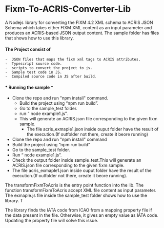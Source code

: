 # Fixm-To-ACRIS-Converter-Lib

A Nodejs library for converting the FIXM 4.2 XML schema to ACRIS JSON Schema which takes either FIXM XML content  as an input parameter and produces an ACRIS-based JSON output content. The sample folder has files that shows how to use this library.

####   The Project consist of   ####
	-  JSON files that maps the fixm xml tags to ACRIS attributes.
	-  Typescript source code.
	-  scripts to convert the project to js.
	-  Sample test code in JS.
	-  Compiled source code in JS after build.

#### * Running the sample * ####
  - Clone the repo and run "npm install" command.
	-  Build the project using “npm run build”.
	-  Go to the sample_test folder.
	-  run “ node example1.js”.
	-  This will generate an ACRIS.json file corresponding  to the given fixm sample.
        -  The file acris_exmaple1.json inside ouput folder have the result of the execution.(If outfolder not there, create it beore running)
- Clone the repo and run "npm install" command
- Build the project using “npm run build”
- Go to the sample_test folder.
- Run “ node example1.js”.
- Check the output folder inside sample_test.This will generate an ACRIS.json file corresponding  to the given fixm sample.
- The file acris_exmaple1.json inside ouput folder have the result of the execution.(If outfolder not there, create it beore running).
	
The transformFixmToAcris is the entry point function into the lib. The function transformFixmToAcris accept XML file content as input parameter. 
The exmaple.js file inside the sample_test folder shows how to use the library. T

The library finds the IATA code from ICAO from a mapping property file if the data present in the file. Otherwise, it gives an empty value as IATA code. Updating the property file will solve this issue.

	


